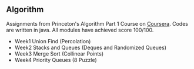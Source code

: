 ## Algorithm

Assignments from Princeton's Algorithm Part 1 Course on [Coursera](https://www.coursera.org/learn/algorithms-part1). Codes are written in java. All modules have achieved score 100/100.

- Week1 Union Find (Percolation)
- Week2 Stacks and Queues (Deques and Randomized Queues)
- Week3 Merge Sort (Collinear Points)
- Week4 Priority Queues (8 Puzzle)